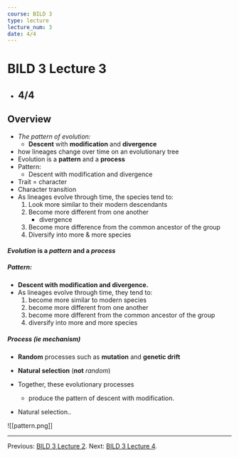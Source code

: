 ```yaml
---
course: BILD 3
type: lecture
lecture_num: 3
date: 4/4
---
```


# BILD 3 Lecture 3
- ## 4/4

## Overview
- *The pattern of evolution:*
	- **Descent** with **modification** and **divergence**
- how lineages change over time on an evolutionary tree
- Evolution is a **pattern** and a **process**
- Pattern:
	- Descent with modification and divergence
- Trait = character
- Character transition
- As lineages evolve through time, the species tend to:
	1) Look more similar to their modern descendants
	2) Become more different from one another
		- divergence
	3) Become more difference from the common ancestor of the group
	4) Diversify into more & more species
#### ***Evolution*** is a *pattern* and a *process*
##### **Pattern:**
- **Descent with modification and divergence.**
- As lineages evolve through time, they tend to:
	1) become more similar to modern species
	2) become more different from one another
	3) become more different from the common ancestor of the group
	4) diversify into more and more species
##### Process (ie mechanism)
- **Random** processes such as **mutation** and **genetic drift**
- **Natural selection** (**not** *random*)

- Together, these evolutionary processes
	- produce the pattern of descent with modification.
- Natural selection..

![[pattern.png]]

---

Previous: [BILD 3 Lecture 2](BILD_1_LE_2.md).
Next: [BILD 3 Lecture 4](BILD_1_LE_4.md).